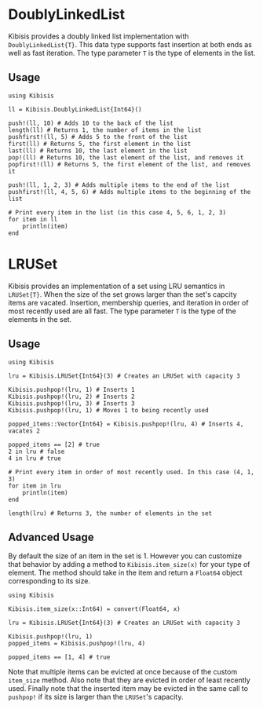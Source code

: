 # DoublyLinkedList
Kibisis provides a doubly linked list implementation with `DoublyLinkedList{T}`. This 
data type supports fast insertion at both ends as well as fast iteration. The type parameter `T` is the type of elements in the list. 

## Usage
```
using Kibisis

ll = Kibisis.DoublyLinkedList{Int64}()

push!(ll, 10) # Adds 10 to the back of the list
length(ll) # Returns 1, the number of items in the list
pushfirst!(ll, 5) # Adds 5 to the front of the list
first(ll) # Returns 5, the first element in the list
last(ll) # Returns 10, the last element in the list
pop!(ll) # Returns 10, the last element of the list, and removes it
popfirst!(ll) # Returns 5, the first element of the list, and removes it

push!(ll, 1, 2, 3) # Adds multiple items to the end of the list
pushfirst!(ll, 4, 5, 6) # Adds multiple items to the beginning of the list

# Print every item in the list (in this case 4, 5, 6, 1, 2, 3)
for item in ll
    println(item)
end
```

# LRUSet
Kibisis provides an implementation of a set using LRU semantics in `LRUSet{T}`. When the size of the set grows larger than the set's capcity items are vacated. Insertion, membership queries, and iteration in order of most recently used are all fast. The type parameter `T` is the type of the elements in the set. 

## Usage
```
using Kibisis

lru = Kibisis.LRUSet{Int64}(3) # Creates an LRUSet with capacity 3

Kibisis.pushpop!(lru, 1) # Inserts 1
Kibisis.pushpop!(lru, 2) # Inserts 2
Kibisis.pushpop!(lru, 3) # Inserts 3
Kibisis.pushpop!(lru, 1) # Moves 1 to being recently used

popped_items::Vector{Int64} = Kibisis.pushpop!(lru, 4) # Inserts 4, vacates 2

popped_items == [2] # true
2 in lru # false
4 in lru # true

# Print every item in order of most recently used. In this case (4, 1, 3)
for item in lru
    println(item)
end

length(lru) # Returns 3, the number of elements in the set
```

## Advanced Usage
By default the size of an item in the set is 1. However you can customize that behavior by adding a method to `Kibisis.item_size(x)` for your type of element. The method should take in the item and return a `Float64` object corresponding to its size.

```
using Kibisis

Kibisis.item_size(x::Int64) = convert(Float64, x)

lru = Kibisis.LRUSet{Int64}(3) # Creates an LRUSet with capacity 3

Kibisis.pushpop!(lru, 1)
popped_items = Kibisis.pushpop!(lru, 4)

popped_items == [1, 4] # true
```
Note that multiple items can be evicted at once because of the custom `item_size` method. Also note that they are evicted in order of least recently used. Finally note that the inserted item may be evicted in the same call to `pushpop!` if its size is larger than the `LRUSet`'s capacity. 